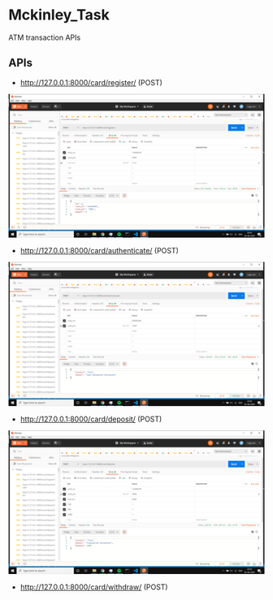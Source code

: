 # Mckinley_Task
ATM transaction APIs

## APIs 

* http://127.0.0.1:8000/card/register/ (POST)
<img src="registerss.png">

* http://127.0.0.1:8000/card/authenticate/ (POST)
<img src="authicatess.png">

* http://127.0.0.1:8000/card/deposit/ (POST)
<img src="depositss.png">

* http://127.0.0.1:8000/card/withdraw/ (POST)
